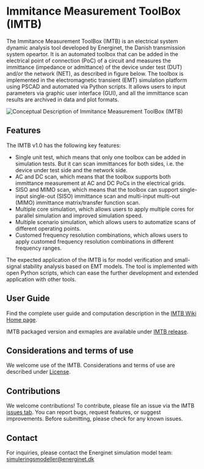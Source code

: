 # Immitance Measurement ToolBox (IMTB)
The Immitance Measurement ToolBox (IMTB) is an electrical system dynamic analysis tool developed by Energinet, the Danish transmission system opeartor. It is an automated toolbox that can be added in the electrical point of connection (PoC) of a circuit and measures the immittance (impedance or admittance) of the device under test (DUT) and/or the network (NET), as described in figure below. The toolbox is implemented in the electromagnetic transient (EMT) simulation platform using PSCAD and automated via Python scripts. It allows users to input parameters via graphic user interface (GUI), and all the immittance scan results are archived in data and plot formats. 

![Conceptual Description of Immitance Measurement ToolBox (IMTB)](https://github.com/user-attachments/assets/19bd1c11-2e4d-4250-b2d5-7b71b2fbcf1d)

## Features
The IMTB v1.0 has the following key features:
- Single unit test, which means that only one toolbox can be added in simulation tests. But it can scan immittances for both sides, i.e. the device under test side and the network side.
-	AC and DC scan, which means that the toolbox supports both immittance measurement at AC and DC PoCs in the electrical grids.
-	SISO and MIMO scan, which means that the toolbox can support single-input single-out (SISO) immittance scan and multi-input multi-out (MIMO) immittance matrix/transfer function scan.
-	Multiple core simulation, which allows users to apply multiple cores for parallel simulation and improved simulation speed. 
-	Multiple scenario simulation, which allows users to automatize scans of different operating points.
-	Customed frequency resolution combinations, which allows users to apply customed frequency resolution combinations in different frequency ranges.  

The expected application of the IMTB is for model verification and small-signal stability analysis based on EMT models. The tool is implemented with open Python scripts, which can ease the further development and extended application with other tools.

## User Guide
Find the complete user guide and computation description in the [IMTB Wiki Home page](https://github.com/Energinet-SimTools/IMTB/wiki).

IMTB packaged version and exmaples are available under [IMTB release](https://github.com/Energinet-SimTools/IMTB/releases).

## Considerations and terms of use 
We welcome use of the IMTB. Considerations and terms of use are described under [License](https://github.com/Energinet-SimTools/IMTB?tab=License-1-ov-file).

## Contributions
We welcome contributions! To contribute, please file an issue via the IMTB [issues tab](https://github.com/Energinet-SimTools/IMTB/issues). You can report bugs, request features, or suggest improvements. Before submitting, please check for any known issues.

## Contact
For inquiries, please contact the Energinet simulation model team: simuleringsmodeller@energinet.dk
